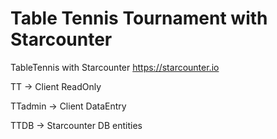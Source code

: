 # Table Tennis Tournament with Starcounter
TableTennis with Starcounter https://starcounter.io

TT -> Client ReadOnly

TTadmin -> Client DataEntry

TTDB -> Starcounter DB entities
